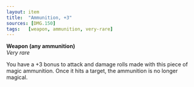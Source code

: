 ```yaml
---
layout: item
title:  "Ammunition, +3"
sources: [DMG.150]
tags:   [weapon, ammunition, very-rare]
---
```


**Weapon (any ammunition)**  
*Very rare*

You have a +3 bonus to attack and damage rolls made with this piece of magic ammunition. Once it hits a target, the ammunition is no longer magical.